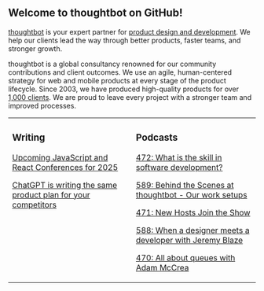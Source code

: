 ## Welcome to thoughtbot on GitHub!

[thoughtbot][1] is your expert partner for [product design and development][2].
We help our clients lead the way through better products, faster teams, and stronger growth.

thoughtbot is a global consultancy renowned for our community contributions and
client outcomes. We use an agile, human-centered strategy for web and mobile
products at every stage of the product lifecycle. Since 2003, we have produced
high-quality products for over [1,000 clients][3]. We are proud to leave every
project with a stronger team and improved processes.

<table><tr><td valign="top" width="50%">

### Writing

<!-- blog starts -->
[Upcoming JavaScript and React Conferences for 2025](https://feed.thoughtbot.com/link/24077/17130875/upcoming-javascript-and-react-conferences-for-2025)

[ChatGPT is writing the same product plan for your competitors](https://feed.thoughtbot.com/link/24077/17129359/chatgpt-is-writing-the-same-product-plan-for-your-competitors)

<!-- blog ends -->
</td><td valign="top" width="50%">

### Podcasts

<!-- podcasts starts -->
[472: What is the skill in software development?](https://bikeshed.thoughtbot.com/472)

[589: Behind the Scenes at thoughtbot - Our work setups](https://podcast.thoughtbot.com/589)

[471: New Hosts Join the Show](https://bikeshed.thoughtbot.com/471)

[588: When a designer meets a developer with Jeremy Blaze](https://podcast.thoughtbot.com/588)

[470: All about queues with Adam McCrea](https://bikeshed.thoughtbot.com/470)

<!-- podcasts ends -->
</td></tr></table>

[1]: https://thoughtbot.com
[2]: https://thoughtbot.com/services
[3]: https://thoughtbot.com/case-studies
